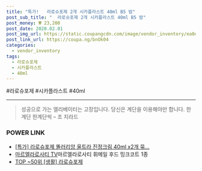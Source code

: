 ```yaml
--- 
title: "특가!   라로슈포제 2개 시카플라스트 40ml B5 밤" 
post_sub_title: "  라로슈포제 2개 시카플라스트 40ml B5 밤" 
post_money: ₩ 23,200 
post_date: 2020.02.01 
post_img_url: https://static.coupangcdn.com/image/vendor_inventory/ea0d/fa8ae03c1efe3d26077118294a7ff2ebff6e91deaa36fc55fb7ecc4865f1.jpg 
post_link_url: https://coupa.ng/bnOk04 
categories: 
  - vendor_inventory 
tags: 
  - 라로슈포제 
  - 시카플라스트 
  - 40ml 
--- 
```

  #라로슈포제 #시카플라스트 #40ml 
<hr> 

> 성공으로 가는 엘리베이터는 고장입니다. 당신은 계단을 이용해야만 합니다. 한계단 한계단씩 – 조 지라드 


### POWER LINK

* <a href="https://blog.naver.com/santokki14/221792187966" target="_blank">[특가] 라로슈포제 똘러리앙 울트라 진정크림 40ml x2개 묶...</a>
* <a href="https://blog.naver.com/fasyy4321/221787012295" target="_blank">마르엘라로사티 [TV](역시즌특집)마르엘라로사티 휘메일 후드 밍크코트 1종</a>
* <a href="https://blog.naver.com/an0733/221792065195" target="_blank"> TOP ~50위 [생활] 라로슈포제</a>
